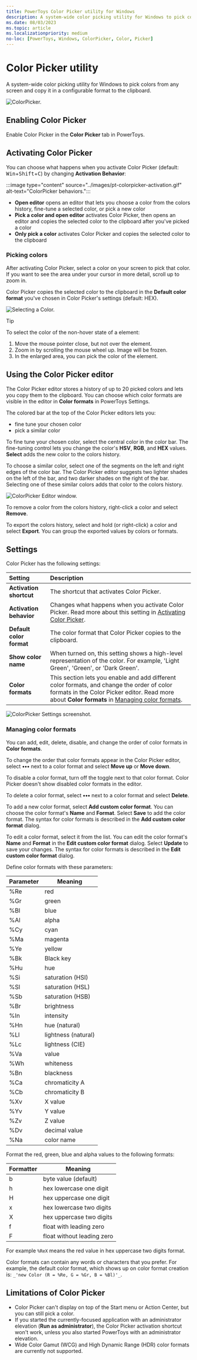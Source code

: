 ```yaml
---
title: PowerToys Color Picker utility for Windows
description: A system-wide color picking utility for Windows to pick colors from the screen and copy the default value to the clipboard.
ms.date: 08/03/2023
ms.topic: article
ms.localizationpriority: medium
no-loc: [PowerToys, Windows, ColorPicker, Color, Picker]
---
```


# Color Picker utility

A system-wide color picking utility for Windows to pick colors from any screen and copy it in a configurable format to the clipboard.

![ColorPicker.](../images/pt-colorpicker-hex-editor.png)

## Enabling Color Picker

Enable Color Picker in the **Color Picker** tab in PowerToys.

## Activating Color Picker

You can choose what happens when you activate Color Picker (default: <kbd>Win</kbd>+<kbd>Shift</kbd>+<kbd>C</kbd>) by changing **Activation Behavior**:

:::image type="content" source="../images/pt-colorpicker-activation.gif" alt-text="ColorPicker behaviors.":::

- **Open editor** opens an editor that lets you choose a color from the colors history, fine-tune a selected color, or pick a new color
- **Pick a color and open editor** activates Color Picker, then opens an editor and copies the selected color to the clipboard after you've picked a color
- **Only pick a color** activates Color Picker and copies the selected color to the clipboard

### Picking colors

After activating Color Picker, select a color on your screen to pick that color. If you want to see the area under your cursor in more detail, scroll up to zoom in.

Color Picker copies the selected color to the clipboard in the **Default color format** you've chosen in Color Picker's settings (default: HEX).

![Selecting a Color.](../images/pt-colorpicker.gif)

> [!TIP]
> To select the color of the non-hover state of a element:
>
> 1. Move the mouse pointer close, but not over the element.
> 2. Zoom in by scrolling the mouse wheel up. Image will be frozen.
> 3. In the enlarged area, you can pick the color of the element.

## Using the Color Picker editor

The Color Picker editor stores a history of up to 20 picked colors and lets you copy them to the clipboard. You can choose which color formats are visible in the editor in **Color formats** in PowerToys Settings.

The colored bar at the top of the Color Picker editors lets you:

* fine tune your chosen color
* pick a similar color

To fine tune your chosen color, select the central color in the color bar. The fine-tuning control lets you change the color's **HSV**, **RGB**, and **HEX** values. **Select** adds the new color to the colors history.

To choose a similar color, select one of the segments on the left and right edges of the color bar. The Color Picker editor suggests two lighter shades on the left of the bar, and two darker shades on the right of the bar. Selecting one of these similar colors adds that color to the colors history.

![ColorPicker Editor window.](../images/pt-colorpicker-editor.gif)

To remove a color from the colors history, right-click a color and select **Remove**.

To export the colors history, select and hold (or right-click) a color and select **Export**. You can group the exported values by colors or formats.

## Settings

Color Picker has the following settings:

| Setting | Description |
| :--- | :--- |
| **Activation shortcut** | The shortcut that activates Color Picker. |
| **Activation behavior** | Changes what happens when you activate Color Picker. Read more about this setting in [Activating Color Picker](#activating-color-picker). |
| **Default color format** | The color format that Color Picker copies to the clipboard. |
| **Show color name** | When turned on, this setting shows a high-level representation of the color. For example, 'Light Green', 'Green', or 'Dark Green'. |
| **Color formats** | This section lets you enable and add different color formats, and change the order of color formats in the Color Picker editor. Read more about **Color formats** in [Managing color formats](#managing-color-formats).

![ColorPicker Settings screenshot.](../images/pt-colorpicker-settings.gif)

### Managing color formats

You can add, edit, delete, disable, and change the order of color formats in **Color formats**.

To change the order that color formats appear in the Color Picker editor, select **•••** next to a color format and select **Move up** or **Move down**.

To disable a color format, turn off the toggle next to that color format. Color Picker doesn't show disabled color formats in the editor.

To delete a color format, select **•••** next to a color format and select **Delete**.

To add a new color format, select **Add custom color format**. You can choose the color format's **Name** and **Format**. Select **Save** to add the color format. The syntax for color formats is described in the **Add custom color format** dialog.

To edit a color format, select it from the list. You can edit the color format's **Name** and **Format** in the **Edit custom color format** dialog. Select **Update** to save your changes. The syntax for color formats is described in the **Edit custom color format** dialog.

Define color formats with these parameters:

| Parameter | Meaning             |
|-----------|---------------------|
| %Re  | red                 |
| %Gr  | green               |
| %Bl  | blue                |
| %Al  | alpha               |
| %Cy  | cyan                |
| %Ma  | magenta             |
| %Ye  | yellow              |
| %Bk  | Black key           |
| %Hu  | hue                 |
| %Si  | saturation (HSI)    |
| %Sl  | saturation (HSL)    |
| %Sb  | saturation (HSB)    |
| %Br  | brightness          |
| %In  | intensity           |
| %Hn  | hue (natural)       |
| %Ll  | lightness (natural) |
| %Lc  | lightness (CIE)     |
| %Va  | value               |
| %Wh  | whiteness           |
| %Bn  | blackness           |
| %Ca  | chromaticity A        |
| %Cb  | chromaticity B        |
| %Xv  | X value             |
| %Yv  | Y value             |
| %Zv  | Z value             |
| %Dv  | decimal value       |
| %Na  | color name          |

Format the red, green, blue and alpha values to the following formats:

| Formatter | Meaning                    |
|-----------|----------------------------|
| b    | byte value (default)       |
| h   | hex lowercase one digit    |
| H   | hex uppercase one digit    |
| x   | hex lowercase two digits   |
| X   | hex uppercase two digits   |
| f   | float with leading zero    |
| F   | float without leading zero |

For example `%ReX` means the red value in hex uppercase two digits format.

Color formats can contain any words or characters that you prefer. For example, the default color format, which shows up on color format creation is: `_'new Color (R = %Re, G = %Gr, B = %Bl)'_`.

## Limitations of Color Picker

- Color Picker can't display on top of the Start menu or Action Center, but you can still pick a color.
- If you started the currently-focused application with an administrator elevation (**Run as administrator**), the Color Picker activation shortcut won't work, unless you also started PowerToys with an administrator elevation.
- Wide Color Gamut (WCG) and High Dynamic Range (HDR) color formats are currently not supported.
